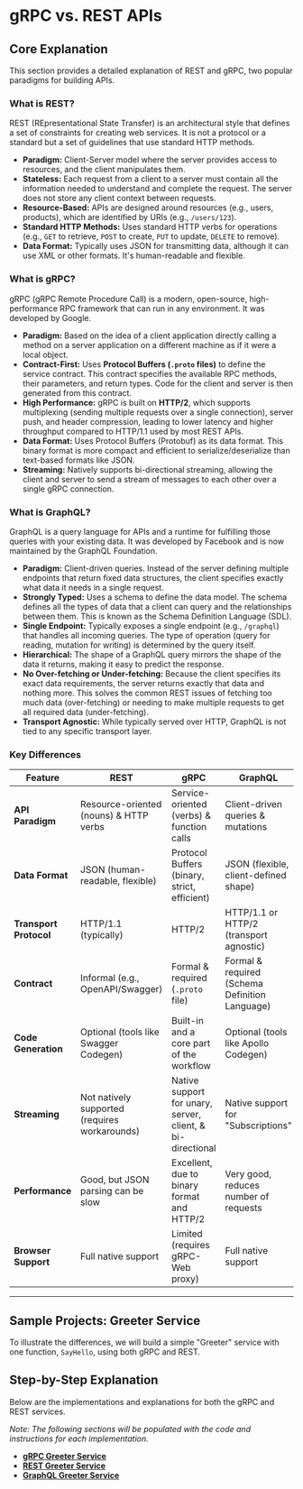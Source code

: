 # gRPC vs. REST APIs

## Core Explanation

This section provides a detailed explanation of REST and gRPC, two popular paradigms for building APIs.

### What is REST?

REST (REpresentational State Transfer) is an architectural style that defines a set of constraints for creating web services. It is not a protocol or a standard but a set of guidelines that use standard HTTP methods.

-   **Paradigm:** Client-Server model where the server provides access to resources, and the client manipulates them.
-   **Stateless:** Each request from a client to a server must contain all the information needed to understand and complete the request. The server does not store any client context between requests.
-   **Resource-Based:** APIs are designed around resources (e.g., users, products), which are identified by URIs (e.g., `/users/123`).
-   **Standard HTTP Methods:** Uses standard HTTP verbs for operations (e.g., `GET` to retrieve, `POST` to create, `PUT` to update, `DELETE` to remove).
-   **Data Format:** Typically uses JSON for transmitting data, although it can use XML or other formats. It's human-readable and flexible.

### What is gRPC?

gRPC (gRPC Remote Procedure Call) is a modern, open-source, high-performance RPC framework that can run in any environment. It was developed by Google.

-   **Paradigm:** Based on the idea of a client application directly calling a method on a server application on a different machine as if it were a local object.
-   **Contract-First:** Uses **Protocol Buffers (`.proto` files)** to define the service contract. This contract specifies the available RPC methods, their parameters, and return types. Code for the client and server is then generated from this contract.
-   **High Performance:** gRPC is built on **HTTP/2**, which supports multiplexing (sending multiple requests over a single connection), server push, and header compression, leading to lower latency and higher throughput compared to HTTP/1.1 used by most REST APIs.
-   **Data Format:** Uses Protocol Buffers (Protobuf) as its data format. This binary format is more compact and efficient to serialize/deserialize than text-based formats like JSON.
-   **Streaming:** Natively supports bi-directional streaming, allowing the client and server to send a stream of messages to each other over a single gRPC connection.

### What is GraphQL?

GraphQL is a query language for APIs and a runtime for fulfilling those queries with your existing data. It was developed by Facebook and is now maintained by the GraphQL Foundation.

-   **Paradigm:** Client-driven queries. Instead of the server defining multiple endpoints that return fixed data structures, the client specifies exactly what data it needs in a single request.
-   **Strongly Typed:** Uses a schema to define the data model. The schema defines all the types of data that a client can query and the relationships between them. This is known as the Schema Definition Language (SDL).
-   **Single Endpoint:** Typically exposes a single endpoint (e.g., `/graphql`) that handles all incoming queries. The type of operation (query for reading, mutation for writing) is determined by the query itself.
-   **Hierarchical:** The shape of a GraphQL query mirrors the shape of the data it returns, making it easy to predict the response.
-   **No Over-fetching or Under-fetching:** Because the client specifies its exact data requirements, the server returns exactly that data and nothing more. This solves the common REST issues of fetching too much data (over-fetching) or needing to make multiple requests to get all required data (under-fetching).
-   **Transport Agnostic:** While typically served over HTTP, GraphQL is not tied to any specific transport layer.

### Key Differences

| Feature              | REST                                       | gRPC                                           | GraphQL                                        |
| -------------------- | ------------------------------------------ | ---------------------------------------------- | ---------------------------------------------- |
| **API Paradigm**     | Resource-oriented (nouns) & HTTP verbs     | Service-oriented (verbs) & function calls    | Client-driven queries & mutations              |
| **Data Format**      | JSON (human-readable, flexible)            | Protocol Buffers (binary, strict, efficient)   | JSON (flexible, client-defined shape)          |
| **Transport Protocol** | HTTP/1.1 (typically)                       | HTTP/2                                         | HTTP/1.1 or HTTP/2 (transport agnostic)        |
| **Contract**         | Informal (e.g., OpenAPI/Swagger)           | Formal & required (`.proto` file)              | Formal & required (Schema Definition Language) |
| **Code Generation**  | Optional (tools like Swagger Codegen)      | Built-in and a core part of the workflow       | Optional (tools like Apollo Codegen)           |
| **Streaming**        | Not natively supported (requires workarounds) | Native support for unary, server, client, & bi-directional | Native support for "Subscriptions"             |
| **Performance**      | Good, but JSON parsing can be slow         | Excellent, due to binary format and HTTP/2     | Very good, reduces number of requests          |
| **Browser Support**  | Full native support                        | Limited (requires gRPC-Web proxy)              | Full native support                            |

---

## Sample Projects: Greeter Service

To illustrate the differences, we will build a simple "Greeter" service with one function, `SayHello`, using both gRPC and REST.

## Step-by-Step Explanation

Below are the implementations and explanations for both the gRPC and REST services.

*Note: The following sections will be populated with the code and instructions for each implementation.*

-   **[gRPC Greeter Service](./grpc_greeter/README.md)**
-   **[REST Greeter Service](./rest_greeter/README.md)**
-   **[GraphQL Greeter Service](./graphql_greeter/README.md)**

